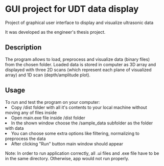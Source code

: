 <h1>GUI project for UDT data display</h1>

<p>Project of graphical user interface to display and visualize ultrasonic data</p>
It was developed as the engineer's thesis project.

<h2>Description</h2>
The program allows to load, preprocess and visualize data (binary files) from the chosen folder. Loaded data is stored in computer as 3D array and displayed with three 2D scans (which represent each plane of visualized array) and 1D scan (depth/amplitude plot).

<h2>Usage</h2>
To run and test the program on your computer:
<li> Copy /dist folder with all it's contents to your local machine without moving any of files inside
<li> Open main.exe file inside /dist folder
<li> In the shown window choose the /sample_data subfolder as the folder with data
<li> You can choose some extra options like filtering, normalizing to preprocess the data
<li> After clicking "Run" button main window should appear

Note: In order to run application correctly, all .ui files and .exe file have to be in the same directory. Otherwise, app would not run properly.
